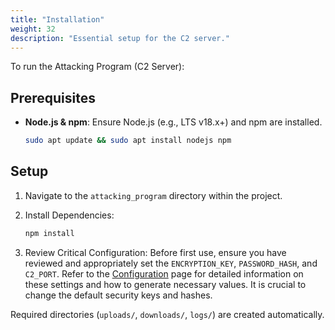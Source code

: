 ```yaml
---
title: "Installation"
weight: 32
description: "Essential setup for the C2 server."
---
```


To run the Attacking Program (C2 Server):

## Prerequisites

*   **Node.js & npm**: Ensure Node.js (e.g., LTS v18.x+) and npm are installed.
    ```bash
    sudo apt update && sudo apt install nodejs npm
    ```

## Setup

1.  Navigate to the `attacking_program` directory within the project.

2.  Install Dependencies:
    ```bash
    npm install
    ```

3.  Review Critical Configuration: Before first use, ensure you have reviewed and appropriately set the `ENCRYPTION_KEY`, `PASSWORD_HASH`, and `C2_PORT`. Refer to the [Configuration](./configuration) page for detailed information on these settings and how to generate necessary values. It is crucial to change the default security keys and hashes.

Required directories (`uploads/`, `downloads/`, `logs/`) are created automatically.
